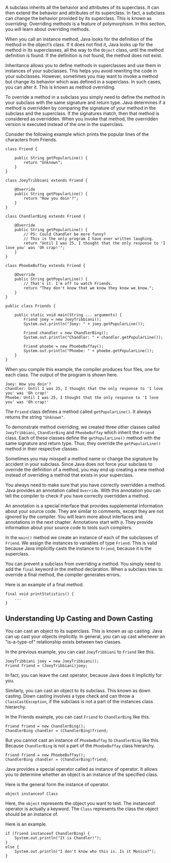 A subclass inherits all the behavior and attributes of its superclass. It can then
extend the behavior and attributes of its superclass. In fact, a subclass can
change the behavior provided by its superclass. This is known as *overriding*.
Overriding methods is a feature of polymorphism. In this section, you will learn
about overriding methods.

When you call an instance method, Java looks for the definition of the method
in the object’s class. If it does not find it, Java looks up for the method
in its superclasses, all the way to the `Object` class, until the method definition
is found. If the definition is not found, the method does not exist.

Inheritance allows you to define methods in superclasses and use them in
instances of your subclasses. This helps you avoid rewriting the code in your
subclasses. However, sometimes you may want to invoke a method but change its
behavior which was defined in a superclass. In such cases, you can alter it. This is
known as method overriding.

To override a method in a subclass you simply need to define the method
in your subclass with the same signature and return type. Java determines if
a method is overridden by comparing the signature of your method in the subclass
and the superclass. If the signatures match, then that method is considered as
overridden. When you invoke that method, the overridden version is executed instead
of the one in the superclass.

Consider the following example which prints the popular lines of the characters
from Friends.

```
class Friend {

    public String getPopularLine() {
        return "Unknown";
    }
}

class JoeyTribbiani extends Friend {

    @Override
    public String getPopularLine() {
        return "How you doin'?";
    }
}

class ChandlerBing extends Friend {

    @Override
    public String getPopularLine() {
        // PS: Could Chandler be more funny?
        // This is the only program I have ever written laughing.
        return "Until I was 25, I thought that the only response to 'I love you' was 'Oh crap!'";
    }
}

class PhoebeBuffay extends Friend {

    @Override
    public String getPopularLine() {
        // That's it. I'm off to watch Friends.
        return "They don't know that we know they know we know.";
    }
}

public class Friends {

    public static void main(String ... arguments) {
        Friend joey = new JoeyTribbiani();
        System.out.println("Joey: " + joey.getPopularLine());

        Friend chandler = new ChandlerBing();
        System.out.println("Chandler: " + chandler.getPopularLine());

        Friend phoebe = new PhoebeBuffay();
        System.out.println("Phoebe: " + phoebe.getPopularLine());
    }
}
```

When you compile this example, the compiler produces four files, one for each
class. The output of the program is shown here.

```
Joey: How you doin'?
Chandler: Until I was 25, I thought that the only response to 'I love you' was 'Oh crap!'
Phoebe: Until I was 25, I thought that the only response to 'I love you' was 'Oh crap!'
```

The `Friend` class defines a method called `getPopularLine()`. It always
returns the string `"Unknown"`.

To demonstrate method overriding, we created three other classes called
`JoeyTribbiani`, `ChandlerBing` and `PheobeBuffay` which inherit the `Friend`
class. Each of these classes define the `getPopularLine()` method with the same
signature and return type. Thus, they override the `getPopularLine()` method in
their respective classes.

Sometimes you may misspell a method name or change the signature by accident in
your subclass. Since Java does not force your subclass to override the definition
of a method, you may end up creating a new method instead of overriding a method
that exists in your superclass.

You always need to make sure that you have correctly overridden a method. Java
provides an annotation called `Override`. With this annotation you can tell the
compiler to check if you have correctly overridden a method.

An annotation is a special interface that provides supplemental information
about your source code. They are similar to comments, except they are not ignored
by the compiler. You will learn more about interfaces and annotations in the next
chapter. Annotations start with `@`. They provide information about your source 
code to tools such compilers. 

In the `main()` method we create an instance of each of the subclasses of `Friend`.
We assign the instances to variables of type `Friend`. This is valid because Java
implicitly casts the instance to `Friend`, because it is the superclass.

You can prevent a subclass from overriding a method. You simply need to add
the `final` keyword in the method declaration. When a subclass tries to override
a final method, the compiler generates errors.

Here is an example of a final method.
```
final void printStatistics() {
    ...
}
```

## Understanding Up Casting and Down Casting

You can cast an object to its superclass. This is known as up casting.
Java can up cast your objects implicitly. In general, you can up cast whenever
an "is-a-type-of" relationship exists between two classes.

In the previous example, you can cast `JoeyTribbiani` to `Friend` like this.

```
JoeyTribbiani joey = new JoeyTribbiani();
Friend friend = (JoeyTribbiani)joey;
```

In fact, you can leave the cast operator, because Java does it implicitly for you. 

Similarly, you can cast an object to its subclass. This known as down casting.
Down casting involves a type check and can throw a `ClassCastException`, if the
subclass is not a part of the instances class hierarchy.

In the Friends example, you can cast `Friend` to `ChandlerBing` like this.

```
Friend friend = new ChandlerBing();
ChandlerBing chandler = (ChandlerBing)friend;
```

But you cannot cast an instance of `PhoebeBuffay` to `ChandlerBing` like this.
Because `ChandlerBing` is not a part of the `PhoebeBuffay` class hierarchy.
```
Friend friend = new PhoebeBuffay();
ChandlerBing chandler = (ChandlerBing)friend;
```

Java provides a special operator called as instance of operator. It allows you
to determine whether an object is an instance of the specified class.

Here is the general form the instance of operator.
```
object instanceof Class
```

Here, the `object` represents the object you want to test. The instanceof operator
is actually a keyword. The `Class` represents the class the object should
be an instance of.

Here is an example.
```
if (friend instanceof ChandlerBing) {
    System.out.println("It is Chandler!");
}
else {
    System.out.println("I don't know who this is. Is it Monica?");
}
```